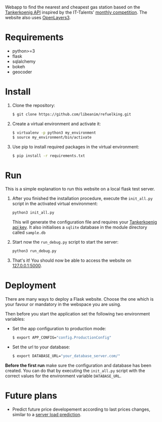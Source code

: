 Webapp to find the nearest and cheapest gas station based on the [Tankerkoenig API](https://creativecommons.tankerkoenig.de/) inspired by the IT-Talents' [monthly competition](https://www.it-talents.de/cms/aktionen/code-competition/code-competition-05-2016).
The website also uses [OpenLayers3](http://openlayers.org/en/latest/doc/quickstart.html).

# Requirements
* python>=3
* flask
* sqlalchemy
* bokeh
* geocoder


# Install
1. Clone the repository:
   ```bash
   $ git clone https://github.com/libeanim/refuelking.git
   ```

2. Create a virtual environment and activate it:
   ```bash
   $ virtualenv -p python3 my_environment
   $ source my_environment/bin/activate
   ```

3. Use pip to install required packages in the virtual environment:
   ```bash
   $ pip install -r requirements.txt
   ```

# Run
This is a simple explanation to run this website on a local flask test server.

1. After you finished the installation procedure, execute the `init_all.py` script in the activated virtual environment:
   ```bash
   python3 init_all.py
   ```
   This will generate the configuration file and requires your [Tankerkoenig api key](https://creativecommons.tankerkoenig.de/#register). It also initialises a `sqlite` database in the module directory called `sample.db`

2. Start now the `run_debug.py` script to start the server:
   ```bash
   python3 run_debug.py
   ```

3. That's it! You should now be able to access the website on [127.0.0.1:5000](http://127.0.0.1:5000/).


# Deployment
There are many ways to deploy a Flask website. Choose the one which is your favour or mandatory in the webspace you are using.

Then before you start the application set the following two environment variables:
* Set the app configuration to production mode:
  ```bash
  $ export APP_CONFIG="config.ProductionConfig"
  ```
* Set the url to your database:
  ```bash
  $ export DATABASE_URL="your_database_server.com/"
  ```

**Before the first run** make sure the configuration and database has been created. You can do that by executing the `init_all.py` script with the correct values for the environment variable `DATABASE_URL`.

# Future plans
* Predict future price developement according to last prices changes, similar to a [server load prediction](http://cs229.stanford.edu/proj2009/ChaidaroonKimSeo.pdf).
